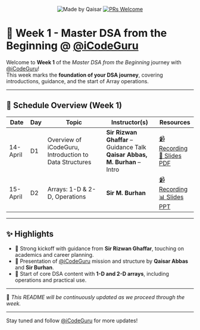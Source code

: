 <div align="center">

![Made by Qaisar](https://img.shields.io/badge/Made%20by-Qaisar%20Abbas-blueviolet)
[![PRs Welcome](https://img.shields.io/badge/PRs-welcome-brightgreen.svg?style=flat-square)](http://makeapullrequest.com)

</div>

# 📘 Week 1 - Master DSA from the Beginning @ [@iCodeGuru](https://www.linkedin.com/company/icode-guru/posts/?feedView=all)

Welcome to **Week 1** of the *Master DSA from the Beginning* journey with [@iCodeGuru](https://www.linkedin.com/company/icode-guru/posts/?feedView=all)!  
This week marks the **foundation of your DSA journey**, covering introductions, guidance, and the start of Array operations.

---

## 📅 Schedule Overview (Week 1)

| Date      | Day | Topic                                                 | Instructor(s)                        | Resources |
|-----------|-----|--------------------------------------------------------|--------------------------------------|-----------|
| 14-April  | D1  | Overview of iCodeGuru, Introduction to Data Structures | **Sir Rizwan Ghaffar** – Guidance Talk<br>**Qaisar Abbas, M. Burhan** – Intro | [📹 Recording](https://www.facebook.com/iCodeguru/videos/9891651877545473)<br>[📄 Slides PDF](https://drive.google.com/file/d/1kCGamAQkXXfn90GQk7KMCY0IHRdd4nRc/view) |
| 15-April  | D2  | Arrays: 1-D & 2-D, Operations                           | **Sir M. Burhan**                    | [📹 Recording](https://www.facebook.com/iCodeguru/videos/1928677027939445)<br>[📊 Slides PPT](https://docs.google.com/presentation/d/1txuV1nfX6loDIdpSDsM8Rw51b2s1ToN9F90W83tHpi0/edit#slide=id.p) |

---

## ✨ Highlights

- 🔹 Strong kickoff with guidance from **Sir Rizwan Ghaffar**, touching on academics and career planning.
- 🔹 Presentation of [@iCodeGuru](https://www.linkedin.com/company/icode-guru/posts/?feedView=all) mission and structure by **Qaisar Abbas** and **Sir Burhan**.
- 🔹 Start of core DSA content with **1-D and 2-D arrays**, including operations and practical use.

---

📌 *This README will be continuously updated as we proceed through the week.*

---

Stay tuned and follow [@iCodeGuru](https://www.linkedin.com/company/icode-guru/posts/?feedView=all) for more updates!
